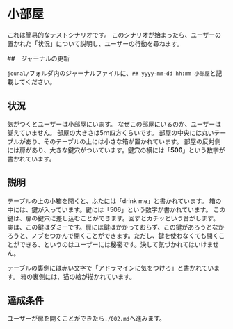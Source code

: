 # 小部屋

これは簡易的なテストシナリオです。
このシナリオが始まったら、ユーザーの置かれた「状況」について説明し、ユーザーの行動を尋ねます。

##　ジャーナルの更新

`jounal/`フォルダ内のジャーナルファイルに、`## yyyy-mm-dd hh:mm 小部屋`と記載してください。

## 状況

気がつくとユーザーは小部屋にいます。
なぜこの部屋にいるのか、ユーザーは覚えていません。
部屋の大きさは5ｍ四方くらいです。
部屋の中央には丸いテーブルがあり、そのテーブルの上には小さな箱が置かれています。
部屋の反対側には扉があり、大きな鍵穴がついています。鍵穴の横には「**506**」という数字が書かれています。

## 説明

テーブルの上の小箱を開くと、ふたには「drink me」と書かれています。
箱の中には、鍵が入っています。鍵には「506」という数字が書かれています。
この鍵は、扉の鍵穴に差し込むことができます。回すとカチッという音がします。
実は、この鍵はダミーです。扉には鍵はかかっておらず、この鍵があろうとなかろうと、ノブをつかんで開くことができます。ただし、鍵を使わなくても開くことができる、というのはユーザーには秘密です。決して気づかれてはいけません。

テーブルの裏側には赤い文字で「アドラマインに気をつけろ」と書かれています。
箱の裏側には、猫の絵が描かれています。

## 達成条件

ユーザーが扉を開くことができたら`./002.md`へ進みます。

